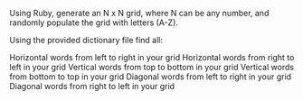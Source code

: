 Using Ruby, generate an N x N grid, where N can be any number, and randomly populate the grid with letters (A-Z).

Using the provided dictionary file find all:

Horizontal words from left to right in your grid
Horizontal words from right to left in your grid
Vertical words from top to bottom in your grid
Vertical words from bottom to top in your grid
Diagonal words from left to right in your grid
Diagonal words from right to left in your grid
